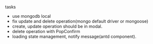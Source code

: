 tasks
  -  use mongodb local
  -  fix update and delete operation(mongo default driver or mongoose)
  -  create, update operation should be in modal.
  -  delete operation with PopConfirm
  -  loading state management, notify message(antd component).
  